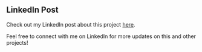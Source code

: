 ## LinkedIn Post

Check out my LinkedIn post about this project [here](https://www.linkedin.com/posts/hamza-malyana-09a244300_ai-computervision-deeplearning-activity-7229808651253739520-j7oJ?utm_source=share&utm_medium=member_desktop).

Feel free to connect with me on LinkedIn for more updates on this and other projects!
